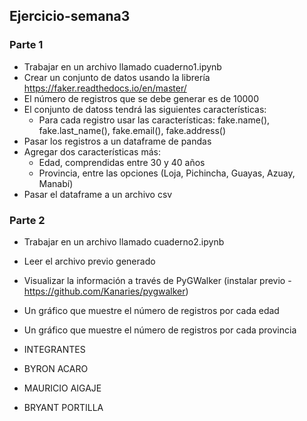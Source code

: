 ## Ejercicio-semana3

### Parte 1
* Trabajar en un archivo llamado cuaderno1.ipynb
* Crear un conjunto de datos usando la librería https://faker.readthedocs.io/en/master/
* El número de registros que se debe generar es de 10000
* El conjunto de datoss tendrá las siguientes características:
    * Para cada registro usar las características: fake.name(), fake.last_name(), fake.email(), fake.address()
* Pasar los registros a un dataframe de pandas
* Agregar dos características más:
    * Edad, comprendidas entre 30 y 40 años
    * Provincia, entre las opciones (Loja, Pichincha, Guayas, Azuay, Manabí)
* Pasar el dataframe a un archivo csv
  
### Parte 2

* Trabajar en un archivo llamado cuaderno2.ipynb
* Leer el archivo previo generado
* Visualizar la información a través de PyGWalker (instalar previo - https://github.com/Kanaries/pygwalker)
 * Un gráfico que muestre el número de registros por cada edad
 * Un gráfico que muestre el número de registros por cada provincia 

 * INTEGRANTES
 * BYRON ACARO
 * MAURICIO AIGAJE
 * BRYANT PORTILLA
